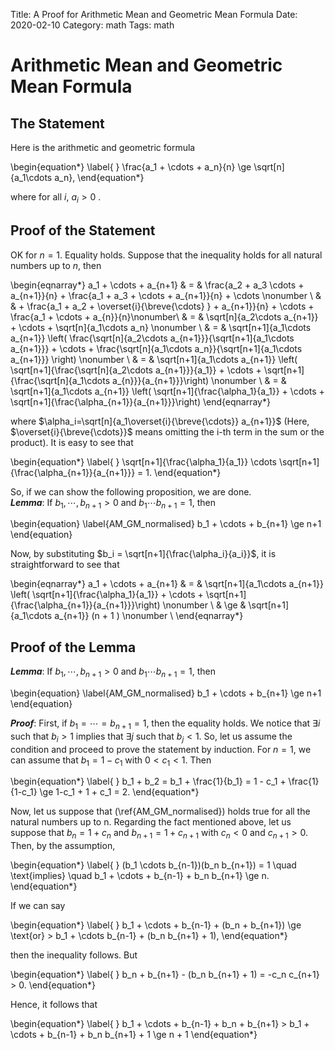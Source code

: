 Title: A Proof for Arithmetic Mean and Geometric Mean Formula
Date: 2020-02-10
Category: math
Tags: math

# Arithmetic Mean and Geometric Mean Formula

## The Statement

Here is the arithmetic and geometric formula

\begin{equation*}
\label{ }
\frac{a_1 + \cdots + a_n}{n} \ge \sqrt[n]{a_1\cdots a_n},
\end{equation*}

where for all $i$, $a_i > 0$ .

## Proof of the Statement

OK for $n=1$. Equality holds. Suppose that the inequality holds for all natural numbers up to $n$, then

\begin{eqnarray*}
a_1 + \cdots + a_{n+1} & = & \frac{a_2 + a_3 \cdots + a_{n+1}}{n} + \frac{a_1 + a_3 + \cdots + a_{n+1}}{n} + \cdots  \nonumber \\
                       &  &  + \frac{a_1 + a_2 + \overset{i}{\breve{\cdots} } + a_{n+1}}{n} + \cdots + \frac{a_1 + \cdots + a_{n}}{n}\nonumber\\
                       & = &  \sqrt[n]{a_2\cdots a_{n+1}} + \cdots + \sqrt[n]{a_1\cdots a_n} \nonumber \\
                       & = &  \sqrt[n+1]{a_1\cdots a_{n+1}} \left( \frac{\sqrt[n]{a_2\cdots a_{n+1}}}{\sqrt[n+1]{a_1\cdots a_{n+1}}} + \cdots + \frac{\sqrt[n]{a_1\cdots a_n}}{\sqrt[n+1]{a_1\cdots a_{n+1}}} \right) \nonumber \\
                       & = &  \sqrt[n+1]{a_1\cdots a_{n+1}} \left( \sqrt[n+1]{\frac{\sqrt[n]{a_2\cdots a_{n+1}}}{a_1}} + \cdots + \sqrt[n+1]{\frac{\sqrt[n]{a_1\cdots a_{n}}}{a_{n+1}}}\right) \nonumber \\
                       & = &  \sqrt[n+1]{a_1\cdots a_{n+1}} \left( \sqrt[n+1]{\frac{\alpha_1}{a_1}} + \cdots + \sqrt[n+1]{\frac{\alpha_{n+1}}{a_{n+1}}}\right) 
\end{eqnarray*}

where $\alpha_i=\sqrt[n]{a_1\overset{i}{\breve{\cdots}} a_{n+1}}$ (Here, $\overset{i}{\breve{\cdots}}$ means omitting the i-th term in the sum or the product). It is easy to see that

\begin{equation*}
\label{ }
\sqrt[n+1]{\frac{\alpha_1}{a_1}}  \cdots  \sqrt[n+1]{\frac{\alpha_{n+1}}{a_{n+1}}} = 1.
\end{equation*}

So, if we can show the following proposition, we are done.  
***Lemma***:
 If $b_1, \cdots, b_{n+1} >0$ and $b_1 \cdots b_{n+1} = 1$, then

\begin{equation}
\label{AM_GM_normalised}
b_1 + \cdots + b_{n+1} \ge n+1
\end{equation}

Now, by substituting $b_i = \sqrt[n+1]{\frac{\alpha_i}{a_i}}$, it is straightforward to see that

\begin{eqnarray*}
a_1 + \cdots + a_{n+1} & = &  \sqrt[n+1]{a_1\cdots a_{n+1}} \left( \sqrt[n+1]{\frac{\alpha_1}{a_1}} + \cdots + \sqrt[n+1]{\frac{\alpha_{n+1}}{a_{n+1}}}\right) \nonumber \\
                       & \ge &  \sqrt[n+1]{a_1\cdots a_{n+1}} (n + 1 ) \nonumber \\
\end{eqnarray*}

## Proof of the Lemma

***Lemma***:
 If $b_1, \cdots, b_{n+1} >0$ and $b_1 \cdots b_{n+1} = 1$, then

\begin{equation}
\label{AM_GM_normalised}
b_1 + \cdots + b_{n+1} \ge n+1
\end{equation}

***Proof***:
 First, if $b_1 = \cdots = b_{n+1} =1$, then the equality holds.
We notice that $\exists i$ such that $b_{i} > 1$ implies that $\exists j$ such that $b_{j} < 1$.
So, let us assume the condition and proceed to prove the statement by induction. 
For $n=1$, we can assume that $b_1 = 1-c_1$ with $0 < c_1 <1$. Then

\begin{equation*}
\label{ }
b_1 + b_2 = b_1 + \frac{1}{b_1} = 1 - c_1 + \frac{1}{1-c_1} \ge 1-c_1 + 1 + c_1 = 2.
\end{equation*}

Now, let us suppose that (\ref{AM_GM_normalised}) holds true for all the natural numbers up to n. Regarding the fact mentioned above, let us suppose that $b_n = 1 + c_n$ and $b_{n+1} = 1+c_{n+1}$ with $c_n < 0$ and $c_{n+1} > 0$. Then, by the assumption, 

\begin{equation*}
\label{ }
(b_1 \cdots b_{n-1})(b_n b_{n+1}) = 1 \quad \text{implies} \quad b_1 + \cdots + b_{n-1} + b_n b_{n+1} \ge n.
\end{equation*}

If we can say

\begin{equation*}
\label{ }
b_1 + \cdots + b_{n-1} + (b_n + b_{n+1}) \ge \text{or} > b_1 + \cdots b_{n-1} + (b_n b_{n+1} + 1),
\end{equation*}

then the inequality follows. But

\begin{equation*}
\label{ }
b_n + b_{n+1} - (b_n b_{n+1} + 1) = -c_n c_{n+1} > 0.
\end{equation*}

Hence, it follows that 

\begin{equation*}
\label{ }
b_1 + \cdots + b_{n-1} + b_n + b_{n+1} > b_1 + \cdots + b_{n-1} + b_n b_{n+1} + 1 \ge n + 1
\end{equation*}
